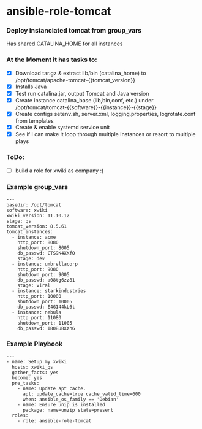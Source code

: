 # ansible-role-tomcat

### Deploy instanciated tomcat from group_vars
Has shared CATALINA_HOME for all instances

### At the Moment it has tasks to:
- [x] Download tar.gz & extract lib/bin (catalina_home) to /opt/tomcat/apache-tomcat-{{tomcat_version}} 
- [x] Installs Java
- [x] Test run catalina.jar, output Tomcat and Java version
- [x] Create instance catalina_base (lib,bin,conf, etc.) under  /opt/tomcat/tomcat-{{software}}-{{instance}}-{{stage}}
- [x] Create configs setenv.sh, server.xml, logging.properties, logrotate.conf from templates
- [x] Create & enable systemd service unit
- [x] See if I can make it loop through multiple Instances or resort to multiple plays
 
### ToDo:
- [ ] build a role for xwiki as company :)


### Example group_vars
```
---
basedir: /opt/tomcat
software: xwiki
xwiki_version: 11.10.12
stage: qs
tomcat_version: 8.5.61
tomcat_instances:
  - instance: acme
    http_port: 8080
    shutdown_port: 8005
    db_passwd: CTS9K4XKfO
    stage: dev
  - instance: umbrellacorp
    http_port: 9080
    shutdown_port: 9005
    db_passwd: a08tg6zz81
    stage: viral
  - instance: starkindustries
    http_port: 10080
    shutdown_port: 10005
    db_passwd: E4G144kL6t
  - instance: nebula
    http_port: 11080
    shutdown_port: 11005
    db_passwd: I80BuBXzh6
 ```
 
### Example Playbook 
```
---
- name: Setup my xwiki
  hosts: xwiki_qs
  gather_facts: yes
  become: yes
  pre_tasks:
    - name: Update apt cache.
      apt: update_cache=true cache_valid_time=600
      when: ansible_os_family == 'Debian'
    - name: Ensure unip is installed
      package: name=unzip state=present
  roles:
    - role: ansible-role-tomcat
